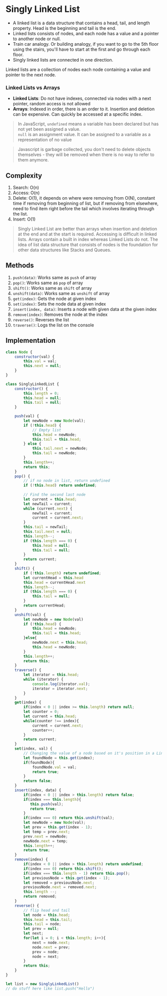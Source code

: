# Singly Linked List
- A linked list is a data structure that contains a head, tail, and length property. Head is the beginning and tail is the end. 
- Linked lists consists of nodes, and each node has a value and a pointer to another node or null. 
- Train car analogy. Or building analogy, if you want to go to the 5th floor using the stairs, you'll have to start at the first and go through each floor. 
- Singly linked lists are connected in one direction. 

Linked lists are a collection of nodes each node containing a value and pointer to the next node.

### Linked Lists vs Arrays 

- **Linked Lists**: Do not have indexes, connected via nodes with a next pointer, random access is not allowed
- **Arrays**: Indexed in order, there is an order to it. Insertion and deletion can be expensive. Can quickly be accessed at a specific index. 

>In JavaScript, ```undefined``` means a variable has been declared but has not yet been assigned a value.<br>
```null``` is an assignment value. It can be assigned to a variable as a representation of no value

>Javascript is garbage collected, you don't need to delete objects themselves - they will be removed when there is no way to refer to them anymore.

## Complexity
1. Search: O(n)
2. Access: O(n)
3. Delete: O(1), it depends on where were removing from O(N), constant time if removing from beginning of list, but if removing from elsewhere, need to find item right before the tail which involves iterating through the list. 
5. Insert: O(1)

> Singly Linked List are better than arrays when insertion and deletion at the end and at the start is required. Accessing is difficult in linked lists.
> Arrays contain a built in index whereas Linked Lists do not.
> The idea of list data structure that consists of nodes is the foundation for other data structures like Stacks and Queues. 

## Methods
1. ```push(data)```: Works same as ```push``` of array
2. ```pop()```: Works same as ```pop``` of array
3. ```shift()```: Works same as ```shift``` of array
4. ```unshift(data)```: Works same as ```unshift``` of array
5. ```get(index)```: Gets the node at given index
6. ```set(index)```: Sets the node data at given index
7. ```insert(index, data)```: Inserts a node with given data at the given index
8. ```remove(index)```: Removes the node at the index
9. ```reverse()```: Reverses the list
10. ```traverse()```: Logs the list on the console


## Implementation
```javascript
class Node {
    constructor(val) {
        this.val = val;
        this.next = null;
    }
}

class SinglyLinkedList {
    constructor() {
        this.length = 0;
        this.head = null;
        this.tail = null;
    }

    push(val) {
        let newNode = new Node(val);
        if (!this.head) {
            // Empty list
            this.head = newNode;
            this.tail = this.head;
        } else {
            this.tail.next = newNode;
            this.tail = newNode;
        }
        this.length++;
        return this;
    }
    pop() {
        // if no node in list, return undefined
        if (!this.head) return undefined;
        
        // Find the second last node
        let current = this.head;
        let newTail = current;
        while (current.next) {
            newTail = current;
            current = current.next;
        }
        this.tail = newTail;
        this.tail.next = null;
        this.length--;
        if (this.length === 0) {
            this.head = null;
            this.tail = null;
        }
        return current;
    }
    shift() {
        if (!this.length) return undefined;
        let currentHead = this.head
        this.head = currentHead.next
        this.length--;
        if (this.length === 0) {
            this.tail = null;
        }
        return currentHead;
    }
    unshift(val) {
        let newNode = new Node(val)
        if (!this.head) {
            this.head = newNode;
            this.tail = this.head;
        }else{
            newNode.next = this.head;
            this.head = newNode;
        }
        this.length++;
        return this;
    }
    traverse() {
        let iterator = this.head;
        while (iterator) {
            console.log(iterator.val);
            iterator = iterator.next;
        }
    }
    get(index) {
        if(index < 0 || index >= this.length) return null;
        let counter = 0;
        let current = this.head;
        while(counter !== index){
            current = current.next;
            counter++;
        }
        return current;
    }
    set(index, val) {
        // Changing the value of a node based on it's position in a Linked List
        let foundNode = this.get(index);
        if(foundNode){
            foundNode.val = val;
            return true;
        }
        return false;
    }
    insert(index, data) {
        if(index < 0 || index > this.length) return false;
        if(index === this.length){
           this.push(val);
           return true;
        }
        if(index === 0) return this.unshift(val);
        let newNode = new Node(val);
        let prev = this.get(index - 1);
        let temp = prev.next;
        prev.next = newNode;
        newNode.next = temp;
        this.length++;
        return true;
    }
    remove(index) {
        if(index < 0 || index > this.length) return undefined;
        if(index === 0) return this.shift();
        if(index === this.length - 1) return this.pop();
        let previousNode = this.get(index - 1);
        let removed = previousNode.next;
        previousNode.next = removed.next;
        this.length --;
        return removed;
    }
    reverse() {
        // flip head and tail
        let node = this.head;
        this.head = this.tail;
        this.tail = node;
        let prev = null;
        let next;
        for(let i = 0; i < this.length; i++){
            next = node.next;
            node.next = prev;
            prev = node;
            node = next;
        }
        return this;
    }
}

let list = new SinglyLinkedList()
// do stuff here like list.push("Hello")
```
